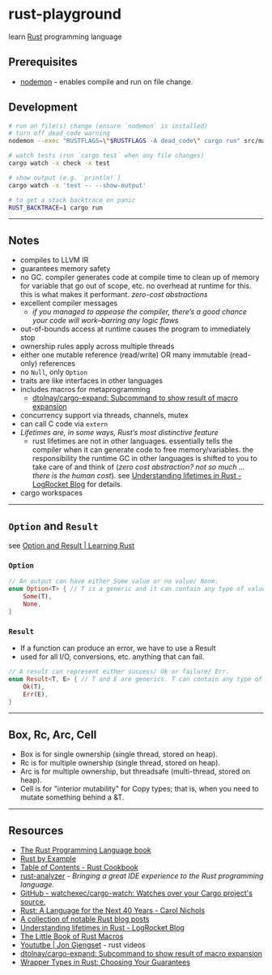# rust-playground


learn [Rust](https://www.rust-lang.org/) programming language


## Prerequisites


* [nodemon](https://nodemon.io/) - enables compile and run on file change.


## Development

```sh
# run on file(s) change (ensure `nodemon` is installed)
# turn off dead_code warning
nodemon --exec "RUSTFLAGS=\"$RUSTFLAGS -A dead_code\" cargo run" src/main.rs

# watch tests (run `cargo test` when any file changes)
cargo watch -x check -x test

# show output (e.g. `println!`)
cargo watch -x 'test -- --show-output'

# to get a stack backtrace on panic
RUST_BACKTRACE=1 cargo run

```

---

## Notes

* compiles to LLVM IR
* guarantees memory safety
* no GC.  compiler generates code at compile time to clean up of memory for variable that go out of scope, etc.  no overhead at runtime for this.  this is what makes it performant. *zero-cost abstractions*
* excellent compiler messages
  * *if you managed to appease the compiler, there’s a good chance your code will work–barring any logic flaws*
* out-of-bounds access at runtime causes the program to immediately stop
* ownership rules apply across multiple threads
* either one mutable reference (read/write) OR many immutable (read-only) references
* no `Null`, only `Option`
* traits are like interfaces in other languages
* includes macros for metaprogramming
  * [dtolnay/cargo-expand: Subcommand to show result of macro expansion](https://github.com/dtolnay/cargo-expand)
* concurrency support via threads, channels, mutex
* can call C code via `extern`
* *Lifetimes are, in some ways, Rust’s most distinctive feature*
  * rust lifetimes are not in other languages. essentially tells the compiler when it can generate code to free memory/variables.  the responsibility the runtime GC in other languages is shifted to you to take care of and think of (*zero cost abstraction? not so much ... there is the human cost*).  see [Understanding lifetimes in Rust - LogRocket Blog](https://blog.logrocket.com/understanding-lifetimes-in-rust/) for details.
* cargo workspaces

---

## `Option` and `Result`

see [Option and Result | Learning Rust](https://learning-rust.github.io/docs/e3.option_and_result.html)

### `Option`

```rust
// An output can have either Some value or no value/ None.
enum Option<T> { // T is a generic and it can contain any type of value.
    Some(T),
    None,
}
```

### `Result`

* If a function can produce an error, we have to use a Result
* used for all I/O, conversions, etc. anything that can fail.

```rust
// A result can represent either success/ Ok or failure/ Err.
enum Result<T, E> { // T and E are generics. T can contain any type of value, E can be any error.
    Ok(T),
    Err(E),
}
```

---

## Box, Rc, Arc, Cell

- Box<T> is for single ownership (single thread, stored on heap).
- Rc<T> is for multiple ownership (single thread, stored on heap).
- Arc<T> is for multiple ownership, but threadsafe (multi-thread, stored on heap).
- Cell<T> is for "interior mutability" for Copy types; that is, when you need to mutate something behind a &T.

---

## Resources

* [The Rust Programming Language book](https://doc.rust-lang.org/stable/book/)
* [Rust by Example](https://doc.rust-lang.org/rust-by-example/)
* [Table of Contents - Rust Cookbook](https://rust-lang-nursery.github.io/rust-cookbook/intro.html)
* [rust-analyzer](https://rust-analyzer.github.io/) - *Bringing a great IDE experience to the Rust programming language.*
* [GitHub - watchexec/cargo-watch: Watches over your Cargo project&#39;s source.](https://github.com/watchexec/cargo-watch)
* [Rust: A Language for the Next 40 Years - Carol Nichols](https://www.youtube.com/watch?v=A3AdN7U24iU)
* [A collection of notable Rust blog posts](https://gist.github.com/brson/a324c83a6af6a8a78dfaa9d33eb9b48e)
* [Understanding lifetimes in Rust - LogRocket Blog](https://blog.logrocket.com/understanding-lifetimes-in-rust/)
* [The Little Book of Rust Macros](http://danielkeep.github.io/tlborm/book/)
* [Yoututbe | Jon Gjengset](https://www.youtube.com/channel/UC_iD0xppBwwsrM9DegC5cQQ) - rust videos
* [dtolnay/cargo-expand: Subcommand to show result of macro expansion](https://github.com/dtolnay/cargo-expand)
* [Wrapper Types in Rust: Choosing Your Guarantees](https://manishearth.github.io/blog/2015/05/27/wrapper-types-in-rust-choosing-your-guarantees/)

